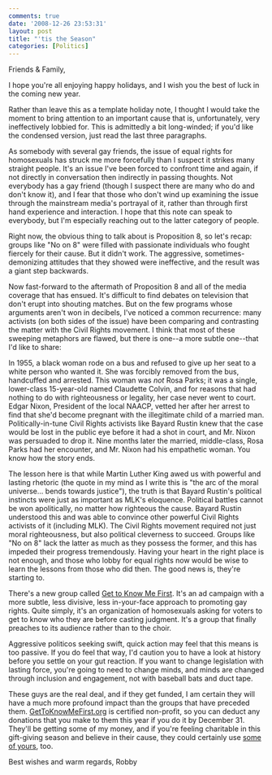 ```yaml
---
comments: true
date: '2008-12-26 23:53:31'
layout: post
title: "'tis the Season"
categories: [Politics]
---
```


Friends & Family,

I hope you're all enjoying happy holidays, and I wish you the best of luck in the coming new year.

Rather than leave this as a template holiday note, I thought I would take the moment to bring attention to an important cause that is, unfortunately, very ineffectively lobbied for. This is admittedly a bit long-winded; if you'd like the condensed version, just read the last three paragraphs.

As somebody with several gay friends, the issue of equal rights for homosexuals has struck me more forcefully than I suspect it strikes many straight people. It's an issue I've been forced to confront time and again, if not directly in conversation then indirectly in passing thoughts. Not everybody has a gay friend (though I suspect there are many who do and don't know it), and I fear that those who don't wind up examining the issue through the mainstream media's portrayal of it, rather than through first hand experience and interaction. I hope that this note can speak to everybody, but I'm especially reaching out to the latter category of people.<!--more-->

Right now, the obvious thing to talk about is Proposition 8, so let's recap: groups like "No on 8" were filled with passionate individuals who fought fiercely for their cause. But it didn't work. The aggressive, sometimes-demonizing attitudes that they showed were ineffective, and the result was a giant step backwards.

Now fast-forward to the aftermath of Proposition 8 and all of the media coverage that has ensued. It's difficult to find debates on television that don't erupt into shouting matches. But on the few programs whose arguments aren't won in decibels, I've noticed a common recurrence: many activists (on both sides of the issue) have been comparing and contrasting the matter with the Civil Rights movement. I think that most of these sweeping metaphors are flawed, but there is one--a more subtle one--that I'd like to share:

In 1955, a black woman rode on a bus and refused to give up her seat to a white person who wanted it. She was forcibly removed from the bus, handcuffed and arrested. This woman was _not_ Rosa Parks; it was a single, lower-class 15-year-old named Claudette Colvin, and for reasons that had nothing to do with righteousness or legality, her case never went to court. Edgar Nixon, President of the local NAACP, vetted her after her arrest to find that she'd become pregnant with the illegitimate child of a married man. Politically-in-tune Civil Rights activists like Bayard Rustin knew that the case would be lost in the public eye before it had a shot in court, and Mr. Nixon was persuaded to drop it. Nine months later the married, middle-class, Rosa Parks had her encounter, and Mr. Nixon had his empathetic woman. You know how the story ends.

The lesson here is that while Martin Luther King awed us with powerful and lasting rhetoric (the quote in my mind as I write this is "the arc of the moral universe... bends towards justice"), the truth is that Bayard Rustin's political instincts were just as important as MLK's eloquence. Political battles cannot be won apolitically, no matter how righteous the cause. Bayard Rustin understood this and was able to convince other powerful Civil Rights activists of it (including MLK). The Civil Rights movement required not just moral righteousness, but also political cleverness to succeed. Groups like "No on 8" lack the latter as much as they possess the former, and this has impeded their progress tremendously. Having your heart in the right place is not enough, and those who lobby for equal rights now would be wise to learn the lessons from those who did then. The good news is, they're starting to.

There's a new group called [Get to Know Me First](http://www.gettoknowmefirst.org). It's an ad campaign with a more subtle, less divisive, less in-your-face approach to promoting gay rights. Quite simply, it's an organization of homosexuals asking for voters to get to know who they are before casting judgment. It's a group that finally preaches to its audience rather than to the choir.

Aggressive politicos seeking swift, quick action may feel that this means is too passive. If you do feel that way, I'd caution you to have a look at history before you settle on your gut reaction. If you want to change legislation with lasting force, you're going to need to change minds, and minds are changed through inclusion and engagement, not with baseball bats and duct tape.

These guys are the real deal, and if they get funded, I am certain they will have a much more profound impact than the groups that have preceded them. [GetToKnowMeFirst.org](http://www.gettoknowmefirst.org) is certified non-profit, so you can deduct any donations that you make to them this year if you do it by December 31. They'll be getting some of my money, and if you're feeling charitable in this gift-giving season and believe in their cause, they could certainly use [some of yours](http://www.gettoknowmefirst.org/donate.html), too.

Best wishes and warm regards,
Robby
